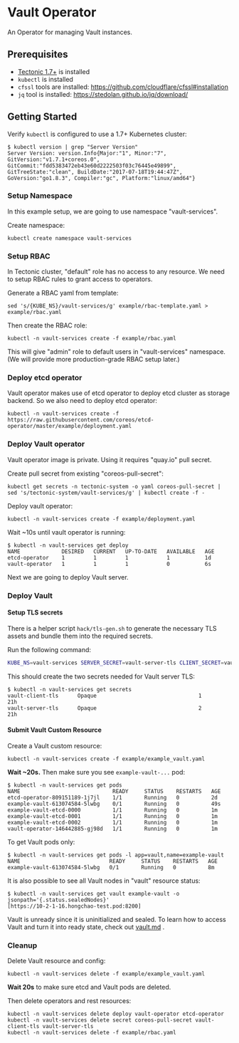 # Vault Operator

An Operator for managing Vault instances.

## Prerequisites

* [Tectonic 1.7+](https://coreos.com/tectonic) is installed
* `kubectl` is installed
* `cfssl` tools are installed: https://github.com/cloudflare/cfssl#installation
* `jq` tool is installed: https://stedolan.github.io/jq/download/


## Getting Started

Verify `kubectl` is configured to use a 1.7+ Kubernetes cluster:

```
$ kubectl version | grep "Server Version"
Server Version: version.Info{Major:"1", Minor:"7", GitVersion:"v1.7.1+coreos.0", GitCommit:"fdd5383472eb43e60d2222503f03c76445e49899", GitTreeState:"clean", BuildDate:"2017-07-18T19:44:47Z", GoVersion:"go1.8.3", Compiler:"gc", Platform:"linux/amd64"}
```

### Setup Namespace

In this example setup, we are going to use namespace "vault-services".

Create namespace:

```
kubectl create namespace vault-services
```

### Setup RBAC

In Tectonic cluster, "default" role has no access to any resource.
We need to setup RBAC rules to grant access to operators.

Generate a RBAC yaml from template:

```
sed 's/{KUBE_NS}/vault-services/g' example/rbac-template.yaml > example/rbac.yaml
```

Then create the RBAC role:

```
kubectl -n vault-services create -f example/rbac.yaml
```

This will give "admin" role to default users in "vault-services" namespace.
(We will provide more production-grade RBAC setup later.)

### Deploy etcd operator

Vault operator makes use of etcd operator to deploy etcd cluster as storage backend.
So we also need to deploy etcd operator:

```
kubectl -n vault-services create -f https://raw.githubusercontent.com/coreos/etcd-operator/master/example/deployment.yaml
```

### Deploy Vault operator

Vault operator image is private. Using it requires "quay.io" pull secret.

Create pull secret from existing "coreos-pull-secret":

```
kubectl get secrets -n tectonic-system -o yaml coreos-pull-secret | sed 's/tectonic-system/vault-services/g' | kubectl create -f -
```

Deploy vault operator:

```
kubectl -n vault-services create -f example/deployment.yaml
```

Wait ~10s until vault operator is running:

```
$ kubectl -n vault-services get deploy
NAME             DESIRED   CURRENT   UP-TO-DATE   AVAILABLE   AGE
etcd-operator    1         1         1            1           1d
vault-operator   1         1         1            0           6s
```

Next we are going to deploy Vault server.

### Deploy Vault

#### Setup TLS secrets

There is a helper script `hack/tls-gen.sh` to generate the necessary TLS assets and bundle them into the required secrets.

Run the following command:

```bash
KUBE_NS=vault-services SERVER_SECRET=vault-server-tls CLIENT_SECRET=vault-client-tls hack/tls-gen.sh
```

This should create the two secrets needed for Vault server TLS:

```
$ kubectl -n vault-services get secrets
vault-client-tls      Opaque                                1         21h
vault-server-tls      Opaque                                2         21h
```

#### Submit Vault Custom Resource

Create a Vault custom resource:

```
kubectl -n vault-services create -f example/example_vault.yaml
```

**Wait ~20s.** Then make sure you see `example-vault-...` pod:

```
$ kubectl -n vault-services get pods
NAME                             READY     STATUS    RESTARTS   AGE
etcd-operator-809151189-1j7jl    1/1       Running   0          2d
example-vault-613074584-5lwbg    0/1       Running   0          49s
example-vault-etcd-0000          1/1       Running   0          1m
example-vault-etcd-0001          1/1       Running   0          1m
example-vault-etcd-0002          1/1       Running   0          1m
vault-operator-146442885-gj98d   1/1       Running   0          1m
```

To get Vault pods only:

```
$ kubectl -n vault-services get pods -l app=vault,name=example-vault
NAME                            READY     STATUS    RESTARTS   AGE
example-vault-613074584-5lwbg   0/1       Running   0          8m
```

It is also possible to see all Vault nodes in "vault" resource status:

```
$ kubectl -n vault-services get vault example-vault -o jsonpath='{.status.sealedNodes}'
[https://10-2-1-16.hongchao-test.pod:8200]
```

Vault is unready since it is uninitialized and sealed.
To learn how to access Vault and turn it into ready state, check out [vault.md](./doc/user/vault.md) .


### Cleanup

Delete Vault resource and config:

```
kubectl -n vault-services delete -f example/example_vault.yaml
```

**Wait 20s** to make sure etcd and Vault pods are deleted.

Then delete operators and rest resources:

```
kubectl -n vault-services delete deploy vault-operator etcd-operator
kubectl -n vault-services delete secret coreos-pull-secret vault-client-tls vault-server-tls
kubectl -n vault-services delete -f example/rbac.yaml
```
